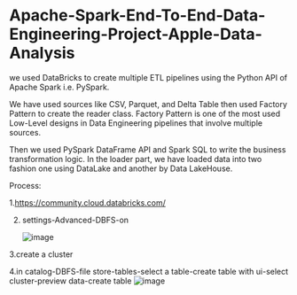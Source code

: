 # Apache-Spark-End-To-End-Data-Engineering-Project-Apple-Data-Analysis
we used DataBricks to create multiple ETL pipelines using the Python API of Apache Spark i.e. PySpark.

We have used sources like CSV, Parquet, and Delta Table then used Factory Pattern to create the reader class. Factory Pattern is one of the most used Low-Level designs in Data Engineering pipelines that involve multiple sources.

Then we used PySpark DataFrame API and Spark SQL to write the business transformation logic. In the loader part, we have loaded data into two fashion one using DataLake and another by Data LakeHouse. 

Process:

1.https://community.cloud.databricks.com/

2. settings-Advanced-DBFS-on

   ![image](https://github.com/user-attachments/assets/49eb64bc-135f-4ec5-89d1-cc96c3bf35bb)

3.create a cluster

4.in catalog-DBFS-file store-tables-select a table-create table with ui-select cluster-preview data-create table
![image](https://github.com/user-attachments/assets/88c80b7d-517f-43fa-8345-817137028b06)


